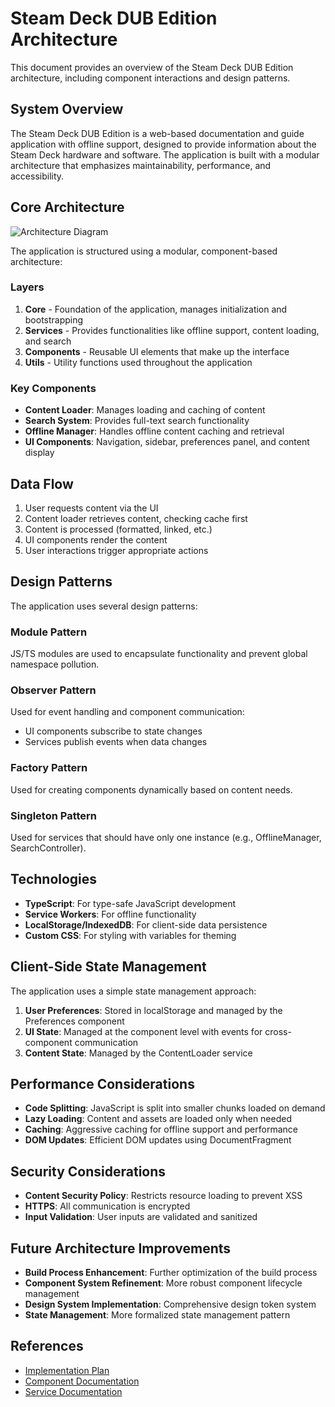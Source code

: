 # Steam Deck DUB Edition Architecture

This document provides an overview of the Steam Deck DUB Edition architecture, including component interactions and design patterns.

## System Overview

The Steam Deck DUB Edition is a web-based documentation and guide application with offline support, designed to provide information about the Steam Deck hardware and software. The application is built with a modular architecture that emphasizes maintainability, performance, and accessibility.

## Core Architecture

![Architecture Diagram](./images/architecture-diagram.png)

The application is structured using a modular, component-based architecture:

### Layers

1. **Core** - Foundation of the application, manages initialization and bootstrapping
2. **Services** - Provides functionalities like offline support, content loading, and search
3. **Components** - Reusable UI elements that make up the interface
4. **Utils** - Utility functions used throughout the application

### Key Components

- **Content Loader**: Manages loading and caching of content
- **Search System**: Provides full-text search functionality
- **Offline Manager**: Handles offline content caching and retrieval
- **UI Components**: Navigation, sidebar, preferences panel, and content display

## Data Flow

1. User requests content via the UI
2. Content loader retrieves content, checking cache first
3. Content is processed (formatted, linked, etc.)
4. UI components render the content
5. User interactions trigger appropriate actions

## Design Patterns

The application uses several design patterns:

### Module Pattern
JS/TS modules are used to encapsulate functionality and prevent global namespace pollution.

### Observer Pattern
Used for event handling and component communication:
- UI components subscribe to state changes
- Services publish events when data changes

### Factory Pattern
Used for creating components dynamically based on content needs.

### Singleton Pattern
Used for services that should have only one instance (e.g., OfflineManager, SearchController).

## Technologies

- **TypeScript**: For type-safe JavaScript development
- **Service Workers**: For offline functionality
- **LocalStorage/IndexedDB**: For client-side data persistence
- **Custom CSS**: For styling with variables for theming

## Client-Side State Management

The application uses a simple state management approach:

1. **User Preferences**: Stored in localStorage and managed by the Preferences component
2. **UI State**: Managed at the component level with events for cross-component communication
3. **Content State**: Managed by the ContentLoader service

## Performance Considerations

- **Code Splitting**: JavaScript is split into smaller chunks loaded on demand
- **Lazy Loading**: Content and assets are loaded only when needed
- **Caching**: Aggressive caching for offline support and performance
- **DOM Updates**: Efficient DOM updates using DocumentFragment

## Security Considerations

- **Content Security Policy**: Restricts resource loading to prevent XSS
- **HTTPS**: All communication is encrypted
- **Input Validation**: User inputs are validated and sanitized

## Future Architecture Improvements

- **Build Process Enhancement**: Further optimization of the build process
- **Component System Refinement**: More robust component lifecycle management
- **Design System Implementation**: Comprehensive design token system
- **State Management**: More formalized state management pattern

## References

- [Implementation Plan](./implementation-plan.md)
- [Component Documentation](./components/README.md)
- [Service Documentation](./features/README.md) 